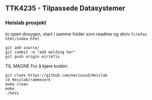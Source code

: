 ## TTK4235 - Tilpassede Datasystemer
### Heislab prosjekt
to open doxygen, start i samme folder som readme og skriv `firefox html/index.html` 
```
git add source/
git commit -m "add melding her"
git push origin eirikfix
```
TIL MAGNE
For å kjøre koden:

```
git clone https://github.com/mariusud/Heislab
cd Heislab/rammeverk
make clean
make
./heis
```
